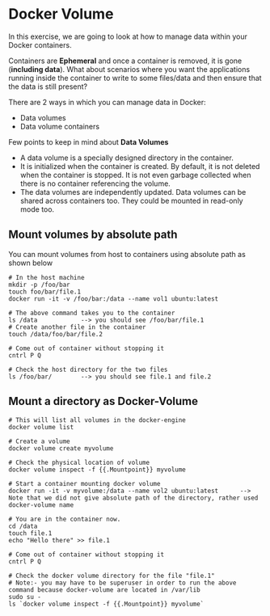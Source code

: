 # Docker Volume

In this exercise, we are going to look at how to manage data within your Docker containers.

Containers are **Ephemeral** and once a container is removed, it is gone (**including data**). What about scenarios where you want the applications running inside the container to write to some files/data and then ensure that the data is still present? 

There are 2 ways in which you can manage data in Docker:

* Data volumes
* Data volume containers


Few points to keep in mind about **Data Volumes**

* A data volume is a specially designed directory in the container.
* It is initialized when the container is created. By default, it is not deleted when the container is stopped. It is not even garbage collected when there is no container referencing the volume.
* The data volumes are independently updated. Data volumes can be shared across containers too. They could be mounted in read-only mode too.

## Mount volumes by absolute path
You can mount volumes from host to containers using absolute path as shown below

```
# In the host machine
mkdir -p /foo/bar
touch foo/bar/file.1
docker run -it -v /foo/bar:/data --name vol1 ubuntu:latest

# The above command takes you to the container
ls /data 			--> you should see /foo/bar/file.1
# Create another file in the container
touch /data/foo/bar/file.2

# Come out of container without stopping it
cntrl P Q

# Check the host directory for the two files
ls /foo/bar/		--> you should see file.1 and file.2
```


## Mount a directory as Docker-Volume

```
# This will list all volumes in the docker-engine
docker volume list

# Create a volume
docker volume create myvolume

# Check the physical location of volume
docker volume inspect -f {{.Mountpoint}} myvolume

# Start a container mounting docker volume
docker run -it -v myvolume:/data --name vol2 ubuntu:latest		--> Note that we did not give absolute path of the directory, rather used docker-volume name

# You are in the container now.
cd /data
touch file.1
echo "Hello there" >> file.1

# Come out of container without stopping it
cntrl P Q

# Check the docker volume directory for the file "file.1"
# Note:- you may have to be superuser in order to run the above command because docker-volume are located in /var/lib
sudo su -
ls `docker volume inspect -f {{.Mountpoint}} myvolume`
```

